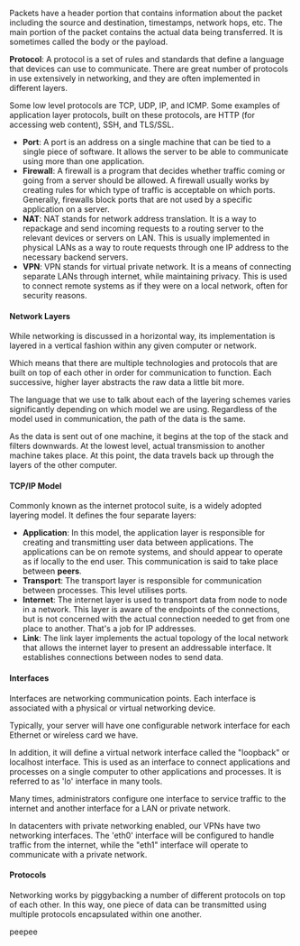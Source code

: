 Packets have a header portion that contains information about the packet including the source and destination, timestamps, network hops, etc. The main portion of the packet contains the actual data being transferred. It is sometimes called the body or the payload.

**Protocol**: A protocol is a set of rules and standards that define a language that devices can use to communicate. There are great number of protocols in use extensively in networking, and they are often implemented in different layers.

Some low level protocols are TCP, UDP, IP, and ICMP. Some examples of application layer protocols, built on these protocols, are HTTP (for accessing web content), SSH, and TLS/SSL.

- **Port**: A port is an address on a single machine that can be tied to a single piece of software. It allows the server to be able to communicate using more than one application.
- **Firewall**: A firewall is a program that decides whether traffic coming or going from a server should be allowed. A firewall usually works by creating rules for which type of traffic is acceptable on which ports. Generally, firewalls block ports that are not used by a specific application on a server.
- **NAT**: NAT stands for network address translation. It is a way to repackage and send incoming requests to a routing server to the relevant devices or servers on LAN. This is usually implemented in physical LANs as a way to route requests through one IP address to the necessary backend servers.
- **VPN**: VPN stands for virtual private network. It is a means of connecting separate LANs through internet, while maintaining privacy. This is used to connect remote systems as if they were on a local network, often for security reasons.

#### Network Layers
While networking is discussed in a horizontal way, its implementation is layered in a vertical fashion within any given computer or network.

Which means that there are multiple technologies and protocols that are built on top of each other in order for communication to function. Each successive, higher layer abstracts the raw data a little bit more.

The language that we use to talk about each of the layering schemes varies significantly depending on which model we are using. Regardless of the model used in communication, the path of the data is the same.

As the data is sent out of one machine, it begins at the top of the stack and filters downwards. At the lowest level, actual transmission to another machine takes place. At this point, the data travels back up through the layers of the other computer.

#### TCP/IP Model

Commonly known as the internet protocol suite, is a widely adopted layering model. It defines the four separate layers:

- **Application**: In this model, the application layer is responsible for creating and transmitting user data between applications. The applications can be on remote systems, and should appear to operate as if locally to the end user. This communication is said to take place between **peers**.
- **Transport**: The transport layer is responsible for communication between processes. This level utilises ports.
- **Internet**: The internet layer is used to transport data from node to node in a network. This layer is aware of the endpoints of the connections, but is not concerned with the actual connection needed to get from one place to another. That's a job for IP addresses.
- **Link**: The link layer implements the actual topology of the local network that allows the internet layer to present an addressable interface. It establishes connections between nodes to send data.

#### Interfaces
Interfaces are networking communication points. Each interface is associated with a physical or virtual networking device.

Typically, your server will have one configurable network interface for each Ethernet or wireless card we have.

In addition, it will define a virtual network interface called the "loopback" or localhost interface. This is used as an interface to connect applications and processes on a single computer to other applications and processes. It is referred to as 'lo' interface in many tools.

Many times, administrators configure one interface to service traffic to the internet and another interface for a LAN or private network.

In datacenters with private networking enabled, our VPNs have two networking interfaces. The 'eth0' interface will be configured to handle traffic from the internet, while the "eth1" interface will operate to communicate with a private network.

#### Protocols

Networking works by piggybacking a number of different protocols on top of each other. In this way, one piece of data can be transmitted using multiple protocols encapsulated within one another.

peepee